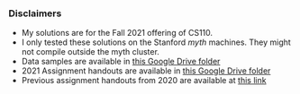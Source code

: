 ### Disclaimers
- My solutions are for the Fall 2021 offering of CS110.
- I only tested these solutions on the Stanford *myth* machines. They might not compile outside the myth cluster.
- Data samples are available in [this Google Drive folder](https://drive.google.com/drive/u/0/folders/1yiyZft1z52xIILBl0ZVB7WMflXi3zhGG)
- 2021 Assignment handouts are available in [this Google Drive folder](https://drive.google.com/drive/u/0/folders/1ik7F3JfUirVz3W-MJ3y4xut8k8-4l0WK)
- Previous assignment handouts from 2020 are available at [this link](https://web.stanford.edu/class/archive/cs/cs110/cs110.1212/slides-handouts.html)


